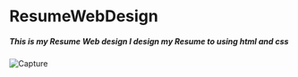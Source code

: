 # ResumeWebDesign
##### This is my Resume Web design I design my Resume to using html and css


![Capture](https://user-images.githubusercontent.com/89115706/149654279-a5857784-7cd9-42d8-8a64-47cf30a79d2d.JPG)

